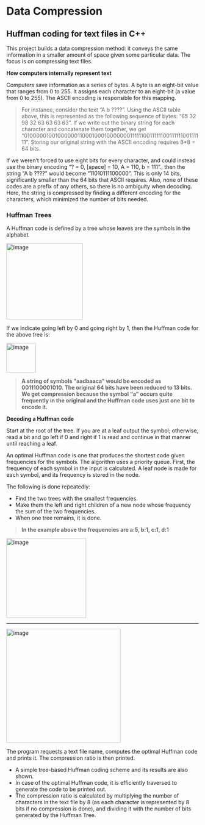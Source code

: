 # Data Compression
## Huffman coding for text files in C++

This project builds a data compression method: it conveys the same information in a smaller amount of space given some particular data. The focus is on compressing text files.

**How computers internally represent text**

Computers save information as a series of bytes. A byte is an eight-bit value that ranges from 0 to 255. It assigns each character to an eight-bit (a value from 0 to 255). The ASCII encoding is responsible for this mapping.
> For instance, consider the text “A b ????”. Using the ASCII table above, this is represented as the following sequence of bytes: “65 32 98 32 63 63 63 63”.
> If we write out the binary string for each character and concatenate them together, we get “0100000100100000011000100010000000111111001111110011111100111111”. Storing our original string with the ASCII encoding requires 8*8 = 64 bits.

If we weren’t forced to use eight bits for every character, and could instead use the binary encoding “? = 0, [space] = 10, A = 110, b = 111”., then the string “A b ????” would become “11010111100000”. This is only 14 bits, significantly smaller than the 64 bits that ASCII requires. Also, none of these codes are a prefix of any others, so there is no ambiguity when decoding.
Here, the string is compressed by finding a different encoding for the characters, which minimized the number of bits needed.

### Huffman Trees
A Huffman code is defined by a tree whose leaves are the symbols in the alphabet.

<img width="200" alt="image" src="https://github.com/maliha-masud/huffman-coding/assets/121713404/f446cb73-0621-451d-a3c2-314f5c9cf827">

If we indicate going left by 0 and going right by 1, then the Huffman code for the above tree is:

<img width="77" alt="image" src="https://github.com/maliha-masud/huffman-coding/assets/121713404/ae6aa108-6cbf-4d95-a788-eca093d716aa">

> **A string of symbols "aadbaaca" would be encoded as 0011100001010. The original 64 bits have been reduced to 13 bits. We get compression because the symbol “a” occurs quite frequently in the original and the Huffman code uses just one bit to encode it.**

**Decoding a Huffman code**

Start at the root of the tree. If you are at a leaf output the symbol; otherwise, read a bit and go left if 0 and right if 1 is read and continue in that manner until reaching a leaf.

An optimal Huffman code is one that produces the shortest code given frequencies for the symbols. The algorithm uses a priority queue. First, the frequency of each symbol in the input is calculated. A leaf node is made for each symbol, and its frequency is stored in the node.

The following is done repeatedly:
* Find the two trees with the smallest frequencies.
* Make them the left and right children of a new node whose frequency the sum of the two frequencies.
* When one tree remains, it is done.
>**In the example above the frequencies are a:5, b:1, c:1, d:1**

<img width="209" alt="image" src="https://github.com/maliha-masud/huffman-coding/assets/121713404/bd4a9508-9108-4403-ad43-3562255d6bb0">

---

<img width="299" alt="image" src="https://github.com/maliha-masud/huffman-coding/assets/121713404/443c9120-e3c9-427a-8e39-8e646b316237">


The program requests a text file name, computes the optimal Huffman code and prints it. The compression ratio is then printed.
* A simple tree-based Huffman coding scheme and its results are also shown.
* In case of the optimal Huffman code, it is efficiently traversed to generate the code to be printed out.
* The compression ratio is calculated by multiplying the number of characters in the text file by 8 (as each character is represented by 8 bits if no compression is done), and dividing it with the number of bits generated by the Huffman Tree.
